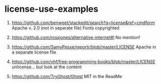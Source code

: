 license-use-examples
====================
1. https://github.com/benweet/stackedit/search?q=license&ref=cmdform
Apache v. 2.0 (not in separate file)
Fonts copyrighted

2. https://github.com/rossjones/alternative-internet#l
No mention!

3. https://github.com/SamyPesse/reportr/blob/master/LICENSE
Apache in a separate license file

4. https://github.com/vhf/free-programming-books/blob/master/LICENSE
unlicense...
but look at the content

5. https://github.com/TryGhost/Ghost
MIT in the ReadMe
